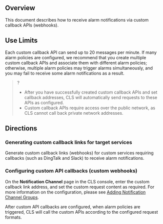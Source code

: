 ## Overview

This document describes how to receive alarm notifications via custom callback APIs (webhooks).

## Use Limits

Each custom callback API can send up to 20 messages per minute. If many alarm policies are configured, we recommend that you create multiple custom callback APIs and associate them with different alarm policies; otherwise, multiple alarm policies may trigger alarms simultaneously, and you may fail to receive some alarm notifications as a result.
>?
>- After you have successfully created custom callback APIs and set callback addresses, CLS will automatically send requests to these APIs as configured.
>- Custom callback APIs require access over the public network, as CLS cannot call back private network addresses.

## Directions


### Generating custom callback links for target services

Generate custom callback links (webhooks) for custom services requiring callbacks (such as DingTalk and Slack) to receive alarm notifications.

### Configuring custom API callbacks (custom webhooks)

On the **Notification Channel** page in the CLS console, enter the custom callback link address, and set the custom request content as required. For more information on the configuration, please see [Adding Notification Channel Groups](https://intl.cloud.tencent.com/document/product/614/41987).


After custom API callbacks are configured, when alarm policies are triggered, CLS will call the custom APIs according to the configured request formats.


